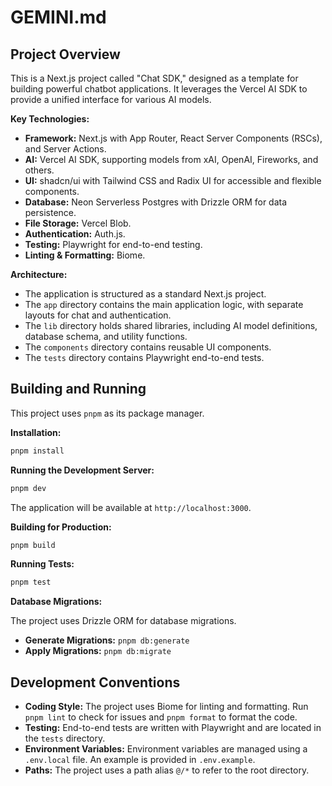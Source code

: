 # GEMINI.md

## Project Overview

This is a Next.js project called "Chat SDK," designed as a template for building powerful chatbot applications. It leverages the Vercel AI SDK to provide a unified interface for various AI models.

**Key Technologies:**

* **Framework:** Next.js with App Router, React Server Components (RSCs), and Server Actions.
* **AI:** Vercel AI SDK, supporting models from xAI, OpenAI, Fireworks, and others.
* **UI:** shadcn/ui with Tailwind CSS and Radix UI for accessible and flexible components.
* **Database:** Neon Serverless Postgres with Drizzle ORM for data persistence.
* **File Storage:** Vercel Blob.
* **Authentication:** Auth.js.
* **Testing:** Playwright for end-to-end testing.
* **Linting & Formatting:** Biome.

**Architecture:**

* The application is structured as a standard Next.js project.
* The `app` directory contains the main application logic, with separate layouts for chat and authentication.
* The `lib` directory holds shared libraries, including AI model definitions, database schema, and utility functions.
* The `components` directory contains reusable UI components.
* The `tests` directory contains Playwright end-to-end tests.

## Building and Running

This project uses `pnpm` as its package manager.

**Installation:**

```bash
pnpm install
```

**Running the Development Server:**

```bash
pnpm dev
```

The application will be available at `http://localhost:3000`.

**Building for Production:**

```bash
pnpm build
```

**Running Tests:**

```bash
pnpm test
```

**Database Migrations:**

The project uses Drizzle ORM for database migrations.

* **Generate Migrations:** `pnpm db:generate`
* **Apply Migrations:** `pnpm db:migrate`

## Development Conventions

* **Coding Style:** The project uses Biome for linting and formatting. Run `pnpm lint` to check for issues and `pnpm format` to format the code.
* **Testing:** End-to-end tests are written with Playwright and are located in the `tests` directory.
* **Environment Variables:** Environment variables are managed using a `.env.local` file. An example is provided in `.env.example`.
* **Paths:** The project uses a path alias `@/*` to refer to the root directory.
